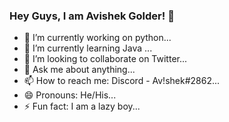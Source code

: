 ### Hey Guys, I am Avishek Golder! 👋


- 🔭 I’m currently working on python...
- 🌱 I’m currently learning Java ...
- 👯 I’m looking to collaborate on Twitter...
- 💬 Ask me about anything...
- 📫 How to reach me: Discord - Av!shek#2862...
- 😄 Pronouns: He/His...
- ⚡ Fun fact: I am a lazy boy...

